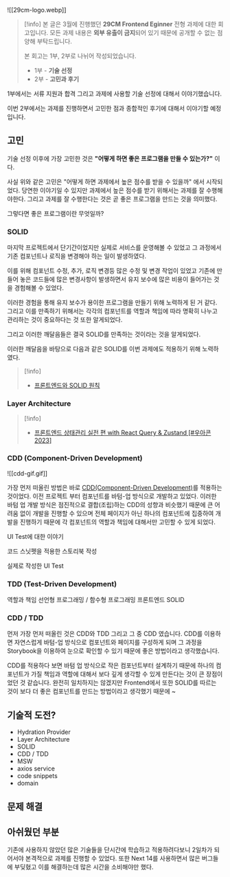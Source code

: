 
![[29cm-logo.webp]]

> [!info]
> 본 글은 3월에 진행했던 **29CM Frontend Eginner** 전형 과제에 대한 회고입니다. 
> 모든 과제 내용은 **외부 유출이 금지**되어 있기 때문에 공개할 수 없는 점 양해 부탁드립니다.
> 
> 본 회고는 1부, 2부로 나뉘어 작성되었습니다.
> 
> - 1부 - **기술 선정**
> - 2부 - **고민과 후기**

1부에서는 서류 지원과 합격 그리고 과제에 사용할 기술 선정에 대해서 이야기했습니다. 

이번 2부에서는 과제를 진행하면서 고민한 점과 종합적인 후기에 대해서 이야기할 예정입니다.

## 고민
기술 선정 이후에 가장 고민한 것은 **"어떻게 하면 좋은 프로그램을 만들 수 있는가?"** 이다.  

사실 위와 같은 고민은 "어떻게 하면 과제에서 높은 점수를 받을 수 있을까" 에서 시작되었다. 당연한 이야기일 수 있지만 과제에서 높은 점수를 받기 위해서는 과제를 잘 수행해야한다. 그리고 과제를 잘 수행한다는 것은 곧 좋은 프로그램을 만드는 것을 의미했다. 

그렇다면 좋은 프로그램이란 무엇일까? 
 
### SOLID
마지막 프로젝트에서 단기간이었지만 실제로 서비스를 운영해볼 수 있었고 그 과정에서 기존 컴포넌트나 로직을 변경해야 하는 일이 발생하였다.

이를 위해 컴포넌트 수정, 추가, 로직 변경등 많은 수정 및 변경 작업이 있었고 기존에 만들어 놓은 코드들에 많은 변경사항이 발생하면서 유지 보수에 많은 비용이 들어가는 것을 경험해볼 수 있었다.

이러한 경험을 통해 유지 보수가 용이한 프로그램을 만들기 위해 노력하게 된 거 같다. 그리고 이를 만족하기 위해서는 각각의 컴포넌트를 역할과 책임에 따라 명확히 나누고 관리하는 것이 중요하다는 것 또한 알게되었다.

그리고 이러한 깨달음들은 결국 SOLID를 만족하는 것이라는 것을 알게되었다.

이러한 깨달음을 바탕으로 다음과 같은 SOLID를 이번 과제에도 적용하기 위해 노력하였다.

> [!info]
> - [프론트엔드와 SOLID 원칙](https://fe-developers.kakaoent.com/2023/230330-frontend-solid/)

### Layer Architecture

> [!info]
> - [프론트엔드 상태관리 실전 편 with React Query & Zustand [#우아콘2023]](https://youtu.be/nkXIpGjVxWU?si=Imt-rjOH4FVZLJHA)

### CDD (Component-Driven Development)

![[cdd-gif.gif]]

가장 먼저 떠올린 방법은 바로 [CDD(Component-Driven Development)](https://www.chromatic.com/blog/component-driven-development/)를 적용하는 것이었다. 이전 프로젝트 부터 컴포넌트를 바텀-업 방식으로 개발하고 있었다. 이러한 바텀 업 개발 방식은 점진적으로 결합(조립)하는 CDD의 성향과 비슷했기 때문에 큰 어려움 없이 개발을 진행할 수 있으며 전체 페이지가 아닌 하나의 컴포넌트에 집중하여 개발을 진행하기 때문에 각 컴포넌트의 역할과 책임에 대해서만 고민할 수 있게 되었다. 

UI Test에 대한 이야기

코드 스닛펫을 적용한 스토리북 작성

실제로 작성한 UI Test 


### TDD (Test-Driven Development)











역할과 책임
선언형 프로그래밍 / 함수형 프로그래밍
프론트엔드 SOLID




### CDD / TDD 
먼저 가장 먼저 떠올린 것은 CDD와 TDD 그리고 그 중 CDD 였습니다. CDD를 이용하면 자연스럽게 바텀-업 방식으로 컴포넌트와 페이지를 구성하게 되며 그 과정을 Storybook을 이용하여 눈으로 확인할 수 있기 때문에 좋은 방법이라고 생각했습니다.

CDD를 적용하다 보면 바텀 업 방식으로 작은 컴포넌트부터 설계하기 때문에 하나의 컴포넌트가 가질 책임과 역할에 대해서 보다 깊게 생각할 수 있게 만든다는 것이 큰 장점이었던 것 같습니다. 완전히 일치하지는 않겠지만 Frontend에서 또한 SOLID를 따르는 것이 보다 더 좋은 컴포넌트를 만드는 방법이라고 생각했기 때문에 ~ 

### 


## 기술적 도전?
- Hydration Provider
- Layer Architecture
- SOLID
- CDD / TDD
- MSW
- axios service
- code snippets
- domain


## 문제 해결

## 아쉬웠던 부분


기존에 사용하지 않았던 많은 기술들을 단시간에 학습하고 적용하려다보니 2일차가 되어서야 본격적으로 과제를 진행할 수 있었다. 또한 Next 14를 사용하면서 많은 버그들에 부딪혔고 이를 해결하는데 많은 시간을 소비해야만 했다. 